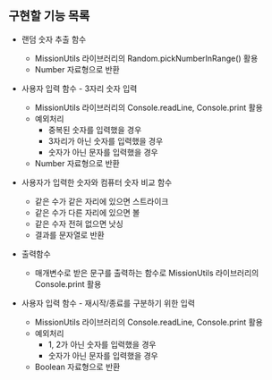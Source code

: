 ## 구현할 기능 목록

- 랜덤 숫자 추출 함수
  - MissionUtils 라이브러리의 Random.pickNumberInRange() 활용
  - Number 자료형으로 반환

- 사용자 입력 함수 - 3자리 숫자 입력
  - MissionUtils 라이브러리의 Console.readLine, Console.print 활용
  - 예외처리
    - 중복된 숫자를 입력했을 경우
    - 3자리가 아닌 숫자를 입력했을 경우
    - 숫자가 아닌 문자를 입력했을 경우
  - Number 자료형으로 반환

- 사용자가 입력한 숫자와 컴퓨터 숫자 비교 함수
  - 같은 수가 같은 자리에 있으면 스트라이크
  - 같은 수가 다른 자리에 있으면 볼
  - 같은 수자 전혀 없으면 낫싱
  - 결과를 문자열로 반환

- 출력함수
  - 매개변수로 받은 문구를 출력하는 함수로 MissionUtils 라이브러리의 Console.print 활용

- 사용자 입력 함수 - 재시작/종료를 구분하기 위한 입력
  - MissionUtils 라이브러리의 Console.readLine, Console.print 활용
  - 예외처리
    - 1, 2가 아닌 숫자를 입력했을 경우
    - 숫자가 아닌 문자를 입력했을 경우
  - Boolean 자료형으로 반환
